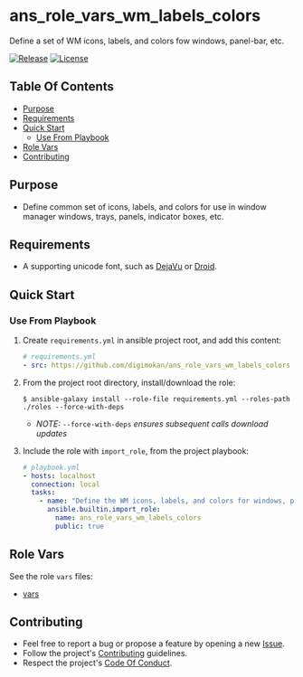 # ans_role_vars_wm_labels_colors

Define a set of WM icons, labels, and colors fow windows, panel-bar, etc.

[![Release](https://img.shields.io/github/release/digimokan/ans_role_vars_wm_labels_colors.svg?label=release)](https://github.com/digimokan/ans_role_vars_wm_labels_colors/releases/latest "Latest Release Notes")
[![License](https://img.shields.io/badge/license-MIT-blue.svg?label=license)](LICENSE.md "Project License")

## Table Of Contents

* [Purpose](#purpose)
* [Requirements](#requirements)
* [Quick Start](#quick-start)
    * [Use From Playbook](#use-from-playbook)
* [Role Vars](#role-vars)
* [Contributing](#contributing)

## Purpose

* Define common set of icons, labels, and colors for use in window manager
  windows, trays, panels, indicator boxes, etc.

## Requirements

* A supporting unicode font, such as [DejaVu](https://dejavu-fonts.github.io/)
  or [Droid](https://en.wikipedia.org/wiki/Droid_(typeface)).

## Quick Start

### Use From Playbook

1. Create `requirements.yml` in ansible project root, and add this content:

   ```yaml
   # requirements.yml
   - src: https://github.com/digimokan/ans_role_vars_wm_labels_colors
   ```

2. From the project root directory, install/download the role:

   ```shell
   $ ansible-galaxy install --role-file requirements.yml --roles-path ./roles --force-with-deps
   ```

   * _NOTE:_ `--force-with-deps` _ensures subsequent calls download updates_

3. Include the role with `import_role`, from the project playbook:

   ```yaml
   # playbook.yml
   - hosts: localhost
     connection: local
     tasks:
       - name: "Define the WM icons, labels, and colors for windows, panel-bar, etc"
         ansible.builtin.import_role:
           name: ans_role_vars_wm_labels_colors
           public: true
   ```

## Role Vars

See the role `vars` files:

  * [vars](../vars/main/)

## Contributing

* Feel free to report a bug or propose a feature by opening a new
  [Issue](https://github.com/digimokan/ans_role_vars_wm_labels_colors/issues).
* Follow the project's [Contributing](CONTRIBUTING.md) guidelines.
* Respect the project's [Code Of Conduct](CODE_OF_CONDUCT.md).

